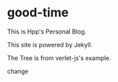 good-time
=========

This is Hpp's Personal Blog.

This site is powered by Jekyll.

The Tree is from verlet-js's example.

change
